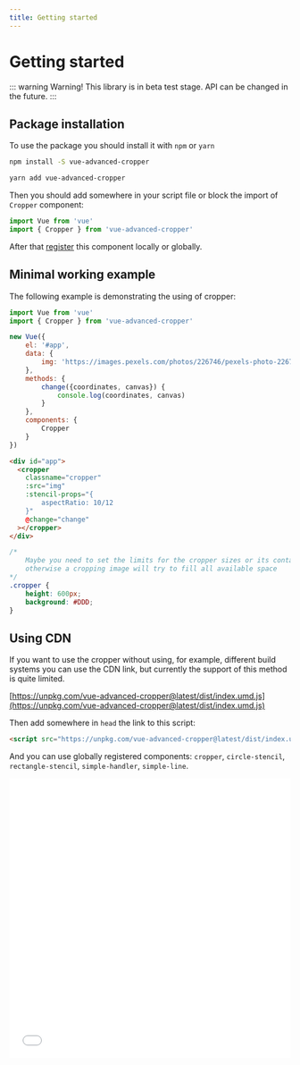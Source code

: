 ```yaml
---
title: Getting started
---
```


# Getting started

::: warning Warning!
This library is in beta test stage. API can be changed in the future.
:::

## Package installation
To use the package you should install it with `npm` or `yarn`
```bash
npm install -S vue-advanced-cropper
```
```bash
yarn add vue-advanced-cropper
```

Then you should add somewhere in your script file or block the import of `Cropper` component:
```js
import Vue from 'vue'
import { Cropper } from 'vue-advanced-cropper'
```

After that [register](https://vuejs.org/v2/guide/components-registration.html) this component locally or globally.

## Minimal working example

The following example is demonstrating the using of cropper:
```js
import Vue from 'vue'
import { Cropper } from 'vue-advanced-cropper'

new Vue({
	el: '#app',
	data: {
		img: 'https://images.pexels.com/photos/226746/pexels-photo-226746.jpeg?auto=compress&cs=tinysrgb&dpr=3&h=750&w=1260'
	},
	methods: {
		change({coordinates, canvas}) {
			console.log(coordinates, canvas)
		}
	},
	components: {
		Cropper
	}
})
```

```html
<div id="app">
  <cropper
	classname="cropper"
	:src="img"
	:stencil-props="{
		aspectRatio: 10/12
	}"
	@change="change"
  ></cropper>
</div>
```
``` css
/*
	Maybe you need to set the limits for the cropper sizes or its container sizes
	otherwise a cropping image will try to fill all available space
*/
.cropper {
	height: 600px;
	background: #DDD;
}
```

<getting-started-example/>

## Using CDN

If you want to use the cropper without using, for example, different build systems you can use the CDN link, but currently the support of this method is quite limited.

[https://unpkg.com/vue-advanced-cropper@latest/dist/index.umd.js](https://unpkg.com/vue-advanced-cropper@latest/dist/index.umd.js)

Then add somewhere in `head` the link to this script:
```html
<script src="https://unpkg.com/vue-advanced-cropper@latest/dist/index.umd.js" />
```

And you can use globally registered components: `cropper`, `circle-stencil`, `rectangle-stencil`, `simple-handler`, `simple-line`.

<iframe width="100%" height="500" src="//jsfiddle.net/norserium/38u4v9nb/embedded/" allowfullscreen="allowfullscreen" allowpaymentrequest frameborder="0"></iframe>
